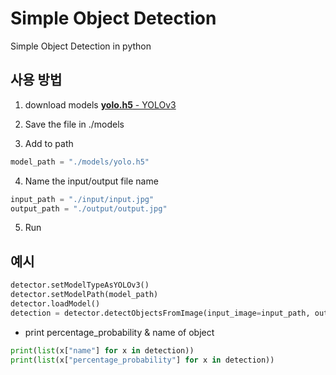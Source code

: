 # Simple Object Detection

Simple Object Detection in python

## 사용 방법

1. download models [**yolo.h5** - YOLOv3](https://github.com/OlafenwaMoses/ImageAI/releases/download/1.0/yolo.h5)

2. Save the file in ./models

3. Add to path

```python 
model_path = "./models/yolo.h5"
```

4. Name the input/output file name

```python
input_path = "./input/input.jpg"
output_path = "./output/output.jpg"
```

5. Run

## 예시

```python
detector.setModelTypeAsYOLOv3()
detector.setModelPath(model_path)
detector.loadModel()
detection = detector.detectObjectsFromImage(input_image=input_path, output_image_path=output_path)
```

- print percentage_probability & name of object

```python
print(list(x["name"] for x in detection))
print(list(x["percentage_probability"] for x in detection))
```
